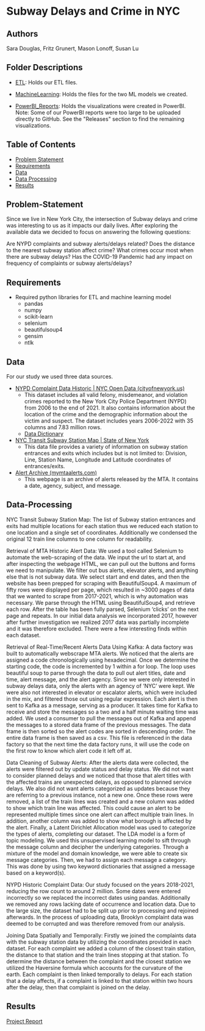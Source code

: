# Subway Delays and Crime in NYC

## Authors
Sara Douglas, Fritz Grunert, Mason Lonoff, Susan Lu

## Folder Descriptions
* [ETL](https://github.com/FritzIV/SubwayCrime/tree/main/ETL): Holds our ETL files.

* [MachineLearning](https://github.com/FritzIV/SubwayCrime/tree/main/MachineLearning): Holds the files for the two ML models we created.

* [PowerBI_Reports](https://github.com/FritzIV/SubwayCrime/tree/main/PowerBI_Reports): Holds the visualizations were created in PowerBI. Note: Some of our PowerBI reports were too large to be uploaded directly to GitHub. See the                        "Releases" section to find the remaining visualizations.

## Table of Contents

- [Problem Statement](#Problem-Statement)
- [Requirements](#Requirements)
- [Data](#Data)
- [Data Processing](#Data-Processing)
- [Results](#Results)

## Problem-Statement
   Since we live in New York City, the intersection of Subway delays and crime was interesting to us as it impacts our daily lives. After exploring the available data we decided to focus on answering the following questions:

Are NYPD complaints and subway alerts/delays related?
Does the distance to the nearest subway station affect crime?
What crimes occur most when there are subway delays?
Has the COVID-19 Pandemic had any impact on frequency of complaints or subway alerts/delays?

## Requirements
* Required python libraries for ETL and machine learning model
    - pandas
    - numpy
    - scikit-learn
    - selenium
    - beautifulsoup4
    - gensim
    - ntlk
    
## Data
For our study we used three data sources.
* [NYPD Complaint Data Historic | NYC Open Data (cityofnewyork.us)](https://data.cityofnewyork.us/Public-Safety/NYPD-Complaint-Data-Historic/qgea-i56i)
   - This dataset includes all valid felony, misdemeanor, and violation crimes reported to the New York City Police Department (NYPD) from 2006 to the end of 2021. It also contains information about the location of the crime and the demographic information about the victim and suspect. The dataset includes years 2006-2022 with 35 columns and 7.83 million rows.
   - [Data Dictionary](https://data.cityofnewyork.us/api/views/qgea-i56i/files/ee823139-888e-4ad0-badf-e18e2674a9cb?download=true&filename=NYPD_Complaint_Historic_DataDictionary.xlsx)
* [NYC Transit Subway Station Map | State of New York](https://data.ny.gov/Transportation/NYC-Transit-Subway-Station-Map/6xm2-7ffy)
   - This data file provides a variety of information on subway station entrances and exits which includes but is not limited to: Division, Line, Station Name, Longitude and Latitude coordinates of entrances/exits.
* [Alert Archive (mymtaalerts.com)](https://www.mymtaalerts.com/messagearchive.aspx)
   - This webpage is an archive of alerts released by the MTA. It contains a date, agency, subject, and message.

## Data-Processing
NYC Transit Subway Station Map:
The list of Subway station entrances and exits had multiple locations for each station thus we reduced each station to one location and a single set of coordinates. Additionally we condensed the original 12 train line columns to one column for readability. 

Retrieval of MTA Historic Alert  Data:
We used a tool called Selenium to automate the web-scraping of the data. We input the url to start at, and after inspecting the webpage HTML, we can pull out the buttons and forms we need to manipulate. We filter out bus alerts, elevator alerts, and anything else that is not subway data. We select start and end dates, and then the website has been prepped for scraping with BeautifulSoup4. A maximum of fifty rows were displayed per page, which resulted in ~3000 pages of data that we wanted to scrape from 2017-2021, which is why automation was necessary. We parse through the HTML using BeautifulSoup4, and retrieve each row. After the table has been fully parsed, Selenium ‘clicks’ on the next page and repeats. 
In our initial data analysis we incorporated 2017, however after further investigation we realized 2017 data was partially incomplete and it was therefore excluded. There were a few interesting finds within each dataset. 

Retrieval of Real-Time/Recent Alerts Data Using Kafka:
A data factory was built to automatically webscrape MTA alerts. We noticed that the alerts are assigned a code chronologically using hexadecimal. Once we determine the starting code, the code is incremented by 1 within a for loop. The loop uses beautiful soup to parse through the data to pull out alert titles, date and time, alert message, and the alert agency. Since we were only interested in subway delays data, only the alerts with an agency of ‘NYC’ were kept. We were also not interested in elevator or escalator alerts, which were included in the mix, and filtered those out using regular expression. Each alert is then sent to Kafka as a message, serving as a producer. 
It takes time for Kafka to receive and store the messages so a two and a half minute waiting time was added. We used a consumer to pull the messages out of Kafka and append the messages to a stored data frame of the previous messages.  The data frame is then sorted so the alert codes are sorted in descending order. The entire data frame is then saved as a csv. This file is referenced in the data factory so that the next time the data factory runs, it will use the code on the first row to know which alert code it left off at.

Data Cleaning of Subway Alerts:
After the alerts data were collected, the alerts were filtered out by update status and delay status. We did not want to consider planned delays and we noticed that those that alert titles with the affected trains are unexpected delays, as opposed to planned service delays. We also did not want alerts categorized as updates because they are referring to a previous instance, not a new one. 
Once these rows were removed, a list of the train lines was created and a new column was added to show which train line was affected. This could cause an alert to be represented multiple times since one alert can affect multiple train lines. In addition, another column was added to show what borough is affected by the alert. Finally, a Latent Dirichlet Allocation model was used to categorize the types of alerts, completing our dataset. The LDA model is a form of topic modeling. We used this unsupervised learning model to sift through the message column and decipher the underlying categories. Through a mixture of the model and domain knowledge, we were able to create six message categories. Then, we had to assign each message a category. This was done by using two keyword dictionaries that assigned a message based on a keyword(s). 

NYPD Historic Complaint Data:
Our study focused on the years 2018-2021, reducing the row count to around 2 million. Some dates were entered incorrectly so we replaced the incorrect dates using pandas. Additionally we removed any rows lacking date of occurrence and location data. Due to the large size, the dataset had to be split up prior to processing and rejoined afterwards. In the process of uploading data, Brooklyn complaint data was deemed to be corrupted and was therefore removed from our analysis.

Joining Data Spatially and Temporally:
Firstly we joined the complaints data with the subway station data by utilizing the coordinates provided in each dataset. For each complaint we added a column of the closest train station, the distance to that station and the train lines stopping at that station. To determine the distance between the complaint and the closest station we utilized the Haversine formula which accounts for the curvature of the earth. Each complaint is then linked temporally to delays. For each station that a delay affects, if a complaint is linked to that station within two hours after the delay, then that complaint is joined on the delay.

## Results
[Project Report](https://github.com/FritzIV/SubwayCrime/blob/main/Official%20Report.pdf)

